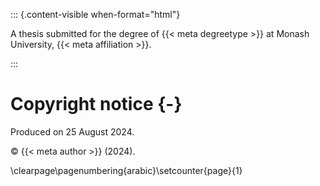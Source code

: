 ::: {.content-visible when-format="html"}

A thesis submitted for the degree of {{< meta degreetype >}} at Monash University, {{< meta affiliation >}}.

:::

# Copyright notice {-}






Produced on 25 August 2024.

© {{< meta author >}} (2024).






<!--
# Abstract {-}

The abstract should outline the main approach and findings of the thesis and must not be more than 500 words.

# Declaration {-}

> Use only one of the following declarations (Standard thesis or Thesis including published works declaration) and remove the other.

### Standard thesis

This thesis is an original work of my research and contains no material which has been accepted for the award of any other degree or diploma at any university or equivalent institution and that, to the best of my knowledge and belief, this thesis contains no material previously published or written by another person, except where due reference is made in the text of the thesis.

Student name:

Student signature:

Date:

#### Publications during enrolment {-}

> Remove this section if you do not have publications.

The material in @sec-intro has been submitted to the journal *Journal of Impossible Results* for possible publication.

The contribution in @sec-litreview of this thesis was presented in the International Symposium on Nonsense held in Dublin, Ireland, in July 2022.

#### Reproducibility statement

This thesis is written using Quarto with renv [@renv] to create a reproducible environment. All materials (including the data sets and source files) required to reproduce this document can be found at the Github repository [`github.com/SusanSu/thesis`](https://github.com/SusanSu/thesis).

This work is licensed under a [Creative Commons  Attribution-NonCommercial-ShareAlike 4.0 International License](http://creativecommons.org/licenses/by-nc-sa/4.0/).

### Thesis including published works declaration

I hereby declare that this thesis contains no material which has been accepted for the award of any other degree or diploma at any university or equivalent institution and that, to the best of my knowledge and belief, this thesis contains no material previously published or written by another person, except where due reference is made in the text of the thesis.

This thesis includes ?? original papers published in peer reviewed journals and ?? submitted publications. The core theme of the thesis is ??. The ideas, development and writing up of all the papers in the thesis were the principal responsibility of myself, the student, working within the Department of Econometrics & Business Statistics under the supervision of ??

(The inclusion of co-authors reflects the fact that the work came from active collaboration between researchers and acknowledges input into team-based research.)

In the case of (??insert chapter numbers) my contribution to the work involved the following:







::: {.cell}

:::






::: {.content-visible when-format="html"}






::: {.cell}
::: {.cell-output-display}

\begin{tabular}{r|l|l|l|l|l}
\hline
\multicolumn{1}{l}{Thesis chapter} & \multicolumn{1}{l}{Publication title} & \multicolumn{1}{l}{Status} & \multicolumn{1}{l}{Nature and \% of student contribution} & \multicolumn{1}{l}{Nature and \% of coauthors' contribution} & \multicolumn{1}{l}{Coauthors are Monash students}\\
\hline
2 & The life cycle of Mongolian crickets & Submitted & Concept and data analysis, writing first draft: 60\% & Shu Xu, input into manuscript: 25\%; Eddie Betts, input into manuscript: 15\% & Shu Xu: No; Eddie Betts: Yes\\
\hline
\end{tabular}


:::
:::






:::

::: {.content-visible when-format="pdf"}






::: {.cell}
::: {.cell-output-display}
\begingroup\fontsize{10}{12}\selectfont

\resizebox{\linewidth}{!}{
\begin{tabu} to \linewidth {>{\raggedleft\arraybackslash}p{1.2cm}>{\raggedright\arraybackslash}p{2.6cm}>{\raggedright}X>{\raggedright\arraybackslash}p{2.6cm}>{\raggedright\arraybackslash}p{2.6cm}>{\raggedright\arraybackslash}p{2.6cm}}
\toprule
\multicolumn{1}{>{\raggedright\arraybackslash}p{1.2cm}}{\textbf{Thesis chapter}} & \multicolumn{1}{>{\raggedright\arraybackslash}p{2.6cm}}{\textbf{Publication title}} & \multicolumn{1}{l}{\textbf{Status}} & \multicolumn{1}{>{\raggedright\arraybackslash}p{2.6cm}}{\textbf{Nature and \% of student contribution}} & \multicolumn{1}{>{\raggedright\arraybackslash}p{2.6cm}}{\textbf{Nature and \% of coauthors' contribution}} & \multicolumn{1}{>{\raggedright\arraybackslash}p{2.6cm}}{\textbf{Coauthors are Monash students}}\\
\midrule
2 & The life cycle of Mongolian crickets & Submitted & Concept and data analysis, writing first draft: 60\% & Shu Xu, input into manuscript: 25\%; Eddie Betts, input into manuscript: 15\% & Shu Xu: No; Eddie Betts: Yes\\
\bottomrule
\end{tabu}}
\endgroup{}


:::
:::






:::

I have / have not renumbered sections of submitted or published papers in order to generate a consistent presentation within the thesis.

Student name:

Student signature:

Date:

I hereby certify that the above declaration correctly reflects the nature and extent of the student’s and co-authors’ contributions to this work. In instances where I am not the responsible author I have consulted with the responsible author to agree on the respective contributions of the authors.

Main Supervisor name:

Main Supervisor signature:

Date:

# Acknowledgements {-}

I would like to thank my pet goldfish for ...

> In accordance with Chapter 7.1.4 of the research degrees handbook, if you have engaged the services of a professional editor, you must provide their name and a brief description of the service rendered. If the professional editor's current or former area of academic specialisation is similar your own, this too should be stated as it may suggest to examiners that the editor's advice to the student has extended beyond guidance on English expression to affect the substance and structure of the thesis.

> If you have used generative artificial intelligence (AI) technologies, you must include a written acknowledgment of the use and its extent. Your acknowledgement should at a minimum specify which technology was used, include explicit description on how the information was generated, and explain how the output was used in your work. Below is a suggested format:

> “I acknowledge the use of [insert AI system(s) and link] to [specific use of generative artificial intelligence]. The output from these was used to [explain use].”

> Free text section for you to record your acknowledgment and gratitude for the more general academic input and support such as financial support from grants and scholarships and the non-academic support you have received during the course of your enrolment. If you are a recipient of the “Australian Government Research Training Program Scholarship”, you are required to include the following statement:

> > “This research was supported by an Australian Government Research Training Program (RTP) Scholarship.”

> You may also wish to acknowledge significant and substantial contribution made by others to the research, work and writing represented and/or reported in the thesis. These could include significant contributions to: the conception and design of the project; non-routine technical work; analysis and interpretation of research data; drafting significant parts of the work or critically revising it so as to contribute to the interpretation.

<!--
The following line is required to re-set page numbering after preliminary material in the pdf output. Do not remove
-->

\clearpage\pagenumbering{arabic}\setcounter{page}{1}
